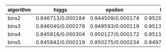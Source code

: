 | algorithm | higgs | epsilon | kitsune | criteo | bosch | year | yahoo | msltr |
|-------|-------|-------|-------|-------|-------|-------|-------|-------|
| bins2 | 0.846713/0.000184 | 0.944509/0.000174 | 0.952974/0.001024 | 0.803750/0.000068 | 0.701399/0.001663 | 9.112302/0.014516 | 0.764862/0.000858 | 0.486193/0.001789 |
| bins3 | 0.846040/0.000178 | 0.949593/0.000119 | 0.951385/0.001158 | 0.803922/0.000064 | 0.702460/0.000768 | 8.990034/0.009847 | 0.780041/0.000618 | 0.507689/0.001126 |
| bins4 | 0.845816/0.000304 | 0.950127/0.000172 | 0.951197/0.001067 | 0.803812/0.000074 | 0.704053/0.000277 | 8.955256/0.003074 | 0.787575/0.001173 | 0.515767/0.000448 |
| bins5 | 0.845842/0.000119 | 0.950275/0.000234 | 0.949794/0.002275 | 0.803790/0.000096 | 0.702717/0.001075 | 8.952768/0.009403 | 0.791631/0.000590 | 0.520900/0.001087 |
